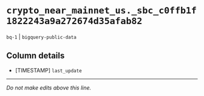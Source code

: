 # `crypto_near_mainnet_us._sbc_c0ffb1f1822243a9a272674d35afab82`
`bq-1` | `bigquery-public-data`

## Column details
* [TIMESTAMP] `last_update`

-------------------------------------------------------------------------------
*Do not make edits above this line.*
